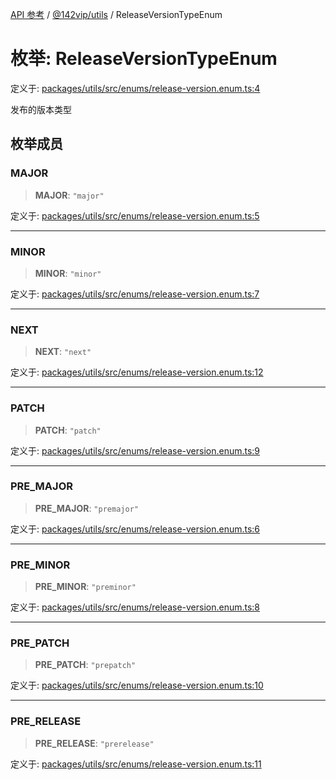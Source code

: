 [API 参考](../../../index.md) / [@142vip/utils](../index.md) / ReleaseVersionTypeEnum

# 枚举: ReleaseVersionTypeEnum

定义于: [packages/utils/src/enums/release-version.enum.ts:4](https://github.com/142vip/core-x/blob/7cfc2fa6b24172631d6526590fc6ea4be89357c6/packages/utils/src/enums/release-version.enum.ts#L4)

发布的版本类型

## 枚举成员

### MAJOR

> **MAJOR**: `"major"`

定义于: [packages/utils/src/enums/release-version.enum.ts:5](https://github.com/142vip/core-x/blob/7cfc2fa6b24172631d6526590fc6ea4be89357c6/packages/utils/src/enums/release-version.enum.ts#L5)

***

### MINOR

> **MINOR**: `"minor"`

定义于: [packages/utils/src/enums/release-version.enum.ts:7](https://github.com/142vip/core-x/blob/7cfc2fa6b24172631d6526590fc6ea4be89357c6/packages/utils/src/enums/release-version.enum.ts#L7)

***

### NEXT

> **NEXT**: `"next"`

定义于: [packages/utils/src/enums/release-version.enum.ts:12](https://github.com/142vip/core-x/blob/7cfc2fa6b24172631d6526590fc6ea4be89357c6/packages/utils/src/enums/release-version.enum.ts#L12)

***

### PATCH

> **PATCH**: `"patch"`

定义于: [packages/utils/src/enums/release-version.enum.ts:9](https://github.com/142vip/core-x/blob/7cfc2fa6b24172631d6526590fc6ea4be89357c6/packages/utils/src/enums/release-version.enum.ts#L9)

***

### PRE\_MAJOR

> **PRE\_MAJOR**: `"premajor"`

定义于: [packages/utils/src/enums/release-version.enum.ts:6](https://github.com/142vip/core-x/blob/7cfc2fa6b24172631d6526590fc6ea4be89357c6/packages/utils/src/enums/release-version.enum.ts#L6)

***

### PRE\_MINOR

> **PRE\_MINOR**: `"preminor"`

定义于: [packages/utils/src/enums/release-version.enum.ts:8](https://github.com/142vip/core-x/blob/7cfc2fa6b24172631d6526590fc6ea4be89357c6/packages/utils/src/enums/release-version.enum.ts#L8)

***

### PRE\_PATCH

> **PRE\_PATCH**: `"prepatch"`

定义于: [packages/utils/src/enums/release-version.enum.ts:10](https://github.com/142vip/core-x/blob/7cfc2fa6b24172631d6526590fc6ea4be89357c6/packages/utils/src/enums/release-version.enum.ts#L10)

***

### PRE\_RELEASE

> **PRE\_RELEASE**: `"prerelease"`

定义于: [packages/utils/src/enums/release-version.enum.ts:11](https://github.com/142vip/core-x/blob/7cfc2fa6b24172631d6526590fc6ea4be89357c6/packages/utils/src/enums/release-version.enum.ts#L11)
